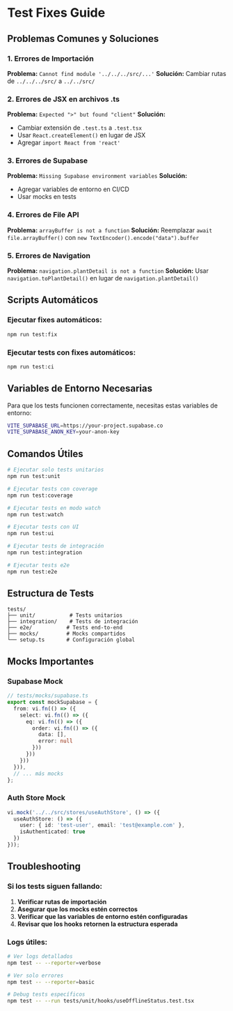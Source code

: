# Test Fixes Guide

## Problemas Comunes y Soluciones

### 1. Errores de Importación
**Problema:** `Cannot find module '../../../src/...'`
**Solución:** Cambiar rutas de `../../../src/` a `../../src/`

### 2. Errores de JSX en archivos .ts
**Problema:** `Expected ">" but found "client"`
**Solución:** 
- Cambiar extensión de `.test.ts` a `.test.tsx`
- Usar `React.createElement()` en lugar de JSX
- Agregar `import React from 'react'`

### 3. Errores de Supabase
**Problema:** `Missing Supabase environment variables`
**Solución:** 
- Agregar variables de entorno en CI/CD
- Usar mocks en tests

### 4. Errores de File API
**Problema:** `arrayBuffer is not a function`
**Solución:** Reemplazar `await file.arrayBuffer()` con `new TextEncoder().encode("data").buffer`

### 5. Errores de Navigation
**Problema:** `navigation.plantDetail is not a function`
**Solución:** Usar `navigation.toPlantDetail()` en lugar de `navigation.plantDetail()`

## Scripts Automáticos

### Ejecutar fixes automáticos:
```bash
npm run test:fix
```

### Ejecutar tests con fixes automáticos:
```bash
npm run test:ci
```

## Variables de Entorno Necesarias

Para que los tests funcionen correctamente, necesitas estas variables de entorno:

```bash
VITE_SUPABASE_URL=https://your-project.supabase.co
VITE_SUPABASE_ANON_KEY=your-anon-key
```

## Comandos Útiles

```bash
# Ejecutar solo tests unitarios
npm run test:unit

# Ejecutar tests con coverage
npm run test:coverage

# Ejecutar tests en modo watch
npm run test:watch

# Ejecutar tests con UI
npm run test:ui

# Ejecutar tests de integración
npm run test:integration

# Ejecutar tests e2e
npm run test:e2e
```

## Estructura de Tests

```
tests/
├── unit/           # Tests unitarios
├── integration/    # Tests de integración
├── e2e/           # Tests end-to-end
├── mocks/         # Mocks compartidos
└── setup.ts       # Configuración global
```

## Mocks Importantes

### Supabase Mock
```typescript
// tests/mocks/supabase.ts
export const mockSupabase = {
  from: vi.fn(() => ({
    select: vi.fn(() => ({
      eq: vi.fn(() => ({
        order: vi.fn(() => ({
          data: [],
          error: null
        }))
      }))
    }))
  })),
  // ... más mocks
};
```

### Auth Store Mock
```typescript
vi.mock('../../src/stores/useAuthStore', () => ({
  useAuthStore: () => ({
    user: { id: 'test-user', email: 'test@example.com' },
    isAuthenticated: true
  })
}));
```

## Troubleshooting

### Si los tests siguen fallando:

1. **Verificar rutas de importación**
2. **Asegurar que los mocks estén correctos**
3. **Verificar que las variables de entorno estén configuradas**
4. **Revisar que los hooks retornen la estructura esperada**

### Logs útiles:
```bash
# Ver logs detallados
npm test -- --reporter=verbose

# Ver solo errores
npm test -- --reporter=basic

# Debug tests específicos
npm test -- --run tests/unit/hooks/useOfflineStatus.test.tsx
```